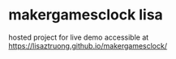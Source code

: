 # makergamesclock lisa

hosted project for live demo
accessible at https://lisaztruong.github.io/makergamesclock/
